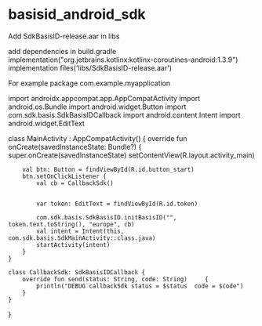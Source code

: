 # basisid_android_sdk

Add SdkBasisID-release.aar in libs

add dependencies in build.gradle
implementation("org.jetbrains.kotlinx:kotlinx-coroutines-android:1.3.9")
implementation files('libs/SdkBasisID-release.aar')



For example
package com.example.myapplication


import androidx.appcompat.app.AppCompatActivity
import android.os.Bundle
import android.widget.Button
import com.sdk.basis.SdkBasisIDCallback
import android.content.Intent
import android.widget.EditText


class MainActivity : AppCompatActivity() {
    override fun onCreate(savedInstanceState: Bundle?) {
        super.onCreate(savedInstanceState)
        setContentView(R.layout.activity_main)

        val btn: Button = findViewById(R.id.button_start)
        btn.setOnClickListener {
            val cb = CallbackSdk()


            var token: EditText = findViewById(R.id.token)

            com.sdk.basis.SdkBasisID.initBasisID("", token.text.toString(), "europe", cb)
            val intent = Intent(this, com.sdk.basis.SdkMainActivity::class.java)
            startActivity(intent)
        }
    }

    class CallbackSdk: SdkBasisIDCallback {
        override fun send(status: String, code: String)     {
            println("DEBUG callbackSdk status = $status  code = $code")
        }
    }
}
